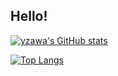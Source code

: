 ## Hello!

[![yzawa's GitHub stats](https://github-readme-stats.vercel.app/api?username=yszwa&theme=vue-dark&show_icons=true)](https://github.com/mo-ri-regen/github-readme-stats)

[![Top Langs](https://github-readme-stats.vercel.app/api/top-langs/?username=yszwa&theme=vue-dark&show_icons=true&layout=compact)](https://github.com/mo-ri-regen/github-readme-stats)
